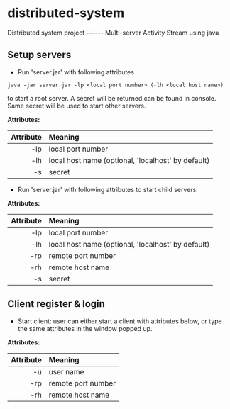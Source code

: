 # distributed-system
Distributed system project ------ Multi-server Activity Stream using java

## Setup servers
* Run 'server.jar' with following attributes 
```shell
java -jar server.jar -lp <local port number> (-lh <local host name>)
```
to start a root server. A secret will be returned can be found in console. Same secret will be used to start other servers.

**Attributes:**

Attribute | Meaning 
----:|:--------
-lp  | local port number
-lh  | local host name (optional, 'localhost' by default)
-s   | secret

* Run 'server.jar' with following attributes to start child servers:

**Attributes:**

Attribute | Meaning 
----:|:--------
-lp  | local port number
-lh  | local host name (optional, 'localhost' by default)
-rp  | remote port number
-rh  | remote host name
-s   | secret

## Client register & login

* Start client: user can either start a client with attributes below, or type the same attributes in the window popped up.

**Attributes:**

Attribute | Meaning 
----:|:--------
-u  | user name
-rp  | remote port number
-rh  | remote host name
